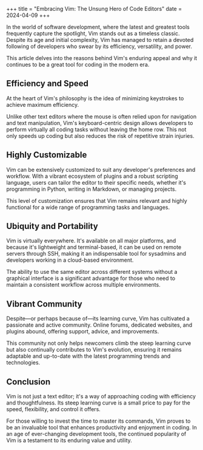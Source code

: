 +++
title = "Embracing Vim: The Unsung Hero of Code Editors"
date = 2024-04-09
+++

In the world of software development, where the latest and greatest tools frequently capture the spotlight, Vim stands out as a timeless classic. Despite its age and initial complexity, Vim has managed to retain a devoted following of developers who swear by its efficiency, versatility, and power.

This article delves into the reasons behind Vim's enduring appeal and why it continues to be a great tool for coding in the modern era.

## Efficiency and Speed

At the heart of Vim's philosophy is the idea of minimizing keystrokes to achieve maximum efficiency.

Unlike other text editors where the mouse is often relied upon for navigation and text manipulation, Vim's keyboard-centric design allows developers to perform virtually all coding tasks without leaving the home row. This not only speeds up coding but also reduces the risk of repetitive strain injuries.

## Highly Customizable

Vim can be extensively customized to suit any developer's preferences and workflow. With a vibrant ecosystem of plugins and a robust scripting language, users can tailor the editor to their specific needs, whether it's programming in Python, writing in Markdown, or managing projects.

This level of customization ensures that Vim remains relevant and highly functional for a wide range of programming tasks and languages.

## Ubiquity and Portability

Vim is virtually everywhere. It's available on all major platforms, and because it's lightweight and terminal-based, it can be used on remote servers through SSH, making it an indispensable tool for sysadmins and developers working in a cloud-based environment.

The ability to use the same editor across different systems without a graphical interface is a significant advantage for those who need to maintain a consistent workflow across multiple environments.

## Vibrant Community

Despite—or perhaps because of—its learning curve, Vim has cultivated a passionate and active community. Online forums, dedicated websites, and plugins abound, offering support, advice, and improvements.

This community not only helps newcomers climb the steep learning curve but also continually contributes to Vim's evolution, ensuring it remains adaptable and up-to-date with the latest programming trends and technologies.

## Conclusion

Vim is not just a text editor; it's a way of approaching coding with efficiency and thoughtfulness. Its steep learning curve is a small price to pay for the speed, flexibility, and control it offers.

For those willing to invest the time to master its commands, Vim proves to be an invaluable tool that enhances productivity and enjoyment in coding. In an age of ever-changing development tools, the continued popularity of Vim is a testament to its enduring value and utility.
